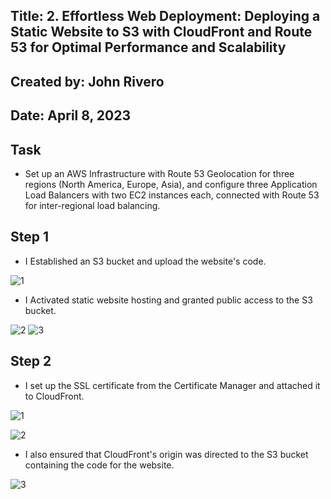 
## Title: 2. Effortless Web Deployment: Deploying a Static Website to S3 with CloudFront and Route 53 for Optimal Performance and Scalability

## Created by: John Rivero

## Date: April 8, 2023


## Task

- Set up an AWS Infrastructure with Route 53 Geolocation for three regions (North America, Europe, Asia), and configure three Application Load Balancers with two EC2 instances each, connected with Route 53 for inter-regional load balancing.



## Step 1

- I Established an S3 bucket and upload the website's code.

![1](https://user-images.githubusercontent.com/81208412/230704603-b5f6a106-c56d-48b4-bfd2-1c2a730a6fa2.jpg)

- I Activated static website hosting and granted public access to the S3 bucket.

![2](https://user-images.githubusercontent.com/81208412/230704646-0b4708a6-9757-4a85-8cc6-89c38673b84a.jpg)
![3](https://user-images.githubusercontent.com/81208412/230704647-67a0f56a-30ce-481e-b81f-08ed9715d5d1.jpg)



## Step 2

- I set up the SSL certificate from the Certificate Manager and attached it to CloudFront.

![1](https://user-images.githubusercontent.com/81208412/230704730-fb76568b-f335-44c2-ae6c-55c44c107d03.jpg)

![2](https://user-images.githubusercontent.com/81208412/230704858-0e1b24c4-e7b3-4afa-85b3-0782c0dffffb.jpg)

- I also ensured that CloudFront's origin was directed to the S3 bucket containing the code for the website.

![3](https://user-images.githubusercontent.com/81208412/230704900-ca834b50-e910-4f3d-b18f-5b1c55ca23be.jpg)

















